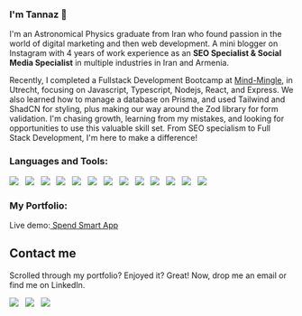 ### I'm Tannaz 👋

I'm an Astronomical Physics graduate from Iran who found passion in the world of digital marketing and then web development. A mini blogger on Instagram with 4 years of work experience as an **SEO Specialist & Social Media Specialist** in multiple industries in Iran and Armenia. 

Recently, I completed a Fullstack Development Bootcamp at <a href="https://www.mindmingle.nl/certificates/nwpi0g6acaz5rj9">Mind-Mingle</a>, in Utrecht, focusing on Javascript, Typescript, Nodejs, React, and Express. We also learned how to manage a database on Prisma, and used Tailwind and ShadCN for styling, plus making our way around the Zod library for form validation. I'm chasing growth, learning from my mistakes, and looking for opportunities to use this valuable skill set. From SEO specialism to Full Stack Development, I'm here to make a difference! 

         
### Languages and Tools:

  <img src="https://img.shields.io/badge/HTML5-E96228?style=for-the-badge&logo=html5&logoColor=white" />&nbsp;&nbsp;
  <img src="https://img.shields.io/badge/CSS3-2965F1?style=for-the-badge&logo=css3&logoColor=white" />&nbsp;&nbsp;
  <img src="https://img.shields.io/badge/JavaScript-F0DB4F?style=for-the-badge&logo=javascript&logoColor=black" />&nbsp;&nbsp;
  <img src="https://img.shields.io/badge/React-61DBFB?style=for-the-badge&logo=react&logoColor=black" />&nbsp;&nbsp;
  <img src="https://img.shields.io/badge/TypeScript-2F74C0?style=for-the-badge&logo=typescript&logoColor=white" />&nbsp;&nbsp;
  <img src="https://img.shields.io/badge/Next.js-3C873A?style=for-the-badge&logo=next.js&logoColor=white" />&nbsp;&nbsp;
  <img src="https://img.shields.io/badge/TailwindCSS-15B7B9?style=for-the-badge&logo=tailwind-css&logoColor=white" />&nbsp;&nbsp;
  <img src="https://img.shields.io/badge/ShadCN-%2300B7C2?style=for-the-badge&logo=ShadCN&logoColor=white" />&nbsp;&nbsp;
  <img src="https://img.shields.io/badge/Express.js-404040?style=for-the-badge&logo=express&logoColor=red" />&nbsp;&nbsp;
  <img src="https://img.shields.io/badge/Prisma-8A2BE2?style=for-the-badge&logo=prisma&logoColor=white" />&nbsp;&nbsp;
  <img src="https://img.shields.io/badge/Jest-C21325?style=for-the-badge&logo=jest&logoColor=white" />&nbsp;&nbsp;
  <img src="https://img.shields.io/badge/Cypress-17202C?style=for-the-badge&logo=cypress&logoColor=white" />&nbsp;&nbsp;
  <img src="https://img.shields.io/badge/React%20Native-%2300B7C2.svg?&style=for-the-badge&logo=React&logoColor=white&color=blue"/>

### My Portfolio:
Live demo:<a href="https://spend-smart-app.vercel.app/login"> Spend Smart App </a>


## Contact me
Scrolled through my portfolio? Enjoyed it? Great!
Now, drop me an email or find me on LinkedIn.

<a href="mailto:tannaz.amst@gmail.com"><img src="https://img.shields.io/badge/Gmail-black?style=for-the-badge&logo=gmail&logoColor=red"></a>&nbsp;&nbsp;
<a href="https://www.linkedin.com/in/tannaz/"><img src="https://img.shields.io/badge/Linkedin-black?style=for-the-badge&logo=linkedin&logoColor=blue"></a>&nbsp;&nbsp;
<a href="https://www.instagram.com/tannaz.netherlands/"><img src="https://img.shields.io/badge/Instagram-black?style=for-the-badge&logo=instagram&logoColor=E4405F" /></a>


